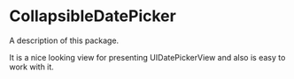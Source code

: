# CollapsibleDatePicker

A description of this package.

It is a nice looking view for presenting UIDatePickerView and also is easy to work with it.


